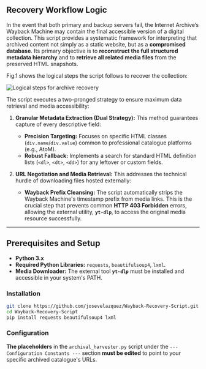 ## Recovery Workflow Logic

In the event that both primary and backup servers fail, the Internet Archive’s Wayback Machine may contain the final accessible version of a digital collection. This script provides a systematic framework for interpreting that archived content not simply as a static website, but as a **compromised database**. Its primary objective is to **reconstruct the full structured metadata hierarchy** and to **retrieve all related media files** from the preserved HTML snapshots.

Fig.1 shows the logical steps the script follows to recover the collection:

![Logical steps for archive recovery](https://github.com/user-attachments/assets/99f349c9-1c6b-412b-9bcb-fe2ce76ce212)

The script executes a two-pronged strategy to ensure maximum data retrieval and media accessibility:

1.  **Granular Metadata Extraction (Dual Strategy):** This method guarantees capture of every descriptive field:

    * **Precision Targeting:** Focuses on specific HTML classes (`div.name`/`div.value`) common to professional catalogue platforms (e.g., AtoM).
    * **Robust Fallback:** Implements a search for standard HTML definition lists (`<dl>`, `<dt>`, `<dd>`) for any leftover or custom fields.

2.  **URL Negotiation and Media Retrieval:** This addresses the technical hurdle of downloading files hosted externally:

    * **Wayback Prefix Cleansing:** The script automatically strips the Wayback Machine's timestamp prefix from media links. This is the crucial step that prevents common **HTTP 403 Forbidden** errors, allowing the external utility, **`yt-dlp`**, to access the original media resource successfully.

***

## Prerequisites and Setup

* **Python 3.x**
* **Required Python Libraries:** `requests`, `beautifulsoup4`, `lxml`.
* **Media Downloader:** The external tool **`yt-dlp`** must be installed and accessible in your system's PATH.

### Installation

```bash
git clone https://github.com/josevelazquez/Wayback-Recovery-Script.git
cd Wayback-Recovery-Script
pip install requests beautifulsoup4 lxml
```

### Configuration

**The placeholders** in the `archival_harvester.py` script under the `--- Configuration Constants ---` section **must be edited** to point to your specific archived catalogue's URLs.
